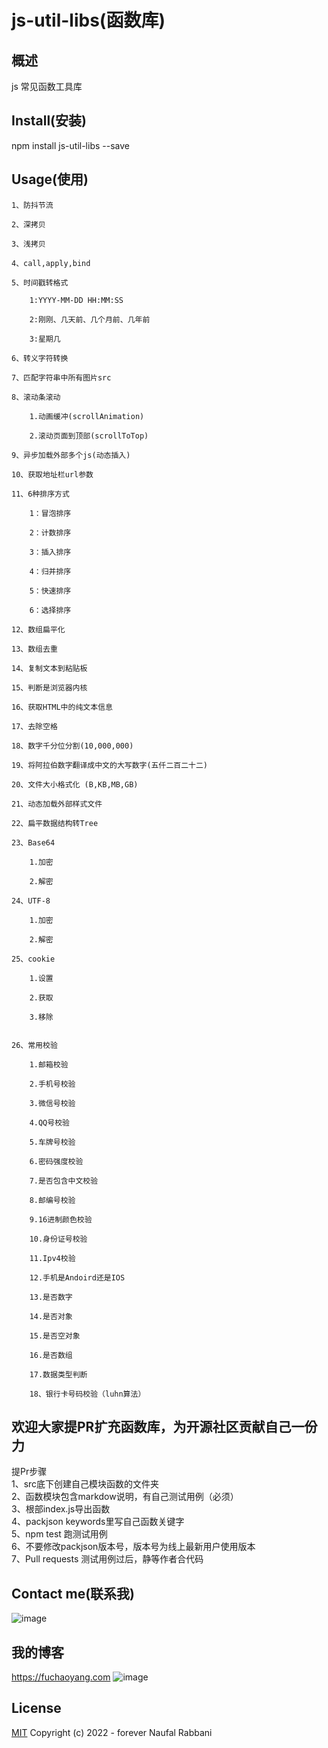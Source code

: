 # js-util-libs(函数库)

## 概述

js 常见函数工具库

## Install(安装)

npm install js-util-libs --save

## Usage(使用)

    1、防抖节流  

    2、深拷贝  

    3、浅拷贝  

    4、call,apply,bind  

    5、时间戳转格式  
        
        1:YYYY-MM-DD HH:MM:SS  

        2:刚刚、几天前、几个月前、几年前  

        3:星期几

    6、转义字符转换  

    7、匹配字符串中所有图片src  

    8、滚动条滚动  

        1.动画缓冲(scrollAnimation)    

        2.滚动页面到顶部(scrollToTop)    

    9、异步加载外部多个js(动态插入)  

    10、获取地址栏url参数 

    11、6种排序方式  

        1：冒泡排序 

        2：计数排序 

        3：插入排序

        4：归并排序 

        5：快速排序 

        6：选择排序

    12、数组扁平化  

    13、数组去重  

    14、复制文本到粘贴板  

    15、判断是浏览器内核  

    16、获取HTML中的纯文本信息  

    17、去除空格  

    18、数字千分位分割(10,000,000)    

    19、将阿拉伯数字翻译成中文的大写数字(五仟二百二十二)   

    20、文件大小格式化 (B,KB,MB,GB)  

    21、动态加载外部样式文件  

    22、扁平数据结构转Tree    

    23、Base64 

        1.加密  

        2.解密  

    24、UTF-8 

        1.加密  

        2.解密  

    25、cookie  

        1.设置

        2.获取

        3.移除  


    26、常用校验  

        1.邮箱校验  

        2.手机号校验  

        3.微信号校验  

        4.QQ号校验  

        5.车牌号校验  

        6.密码强度校验  

        7.是否包含中文校验  

        8.邮编号校验  

        9.16进制颜色校验  

        10.身份证号校验  

        11.Ipv4校验  

        12.手机是Andoird还是IOS  

        13.是否数字  

        14.是否对象  

        15.是否空对象  

        16.是否数组  

        17.数据类型判断  

        18、银行卡号码校验（luhn算法）


## 欢迎大家提PR扩充函数库，为开源社区贡献自己一份力
提Pr步骤  
1、src底下创建自己模块函数的文件夹  
2、函数模块包含markdow说明，有自己测试用例（必须）  
3、根部index.js导出函数  
4、packjson keywords里写自己函数关键字  
5、npm test 跑测试用例  
6、不要修改packjson版本号，版本号为线上最新用户使用版本  
7、Pull requests 测试用例过后，静等作者合代码  

## Contact me(联系我)
![image](https://user-images.githubusercontent.com/25168173/154791040-09b5e289-5533-4aa2-9e6d-cb11eabfddf3.png)

## 我的博客
https://fuchaoyang.com
![image](https://user-images.githubusercontent.com/25168173/154791015-750d04e4-02d4-4ebb-a559-5e3331003309.png)

## License

[MIT](http://opensource.org/licenses/MIT) Copyright (c) 2022 - forever Naufal Rabbani

